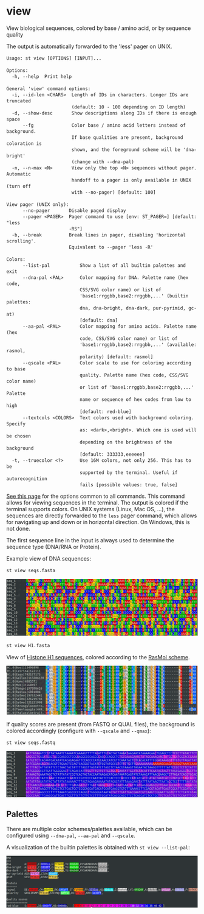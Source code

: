 # view
View biological sequences, colored by base / amino acid, or by sequence quality

The output is automatically forwarded to the 'less' pager on UNIX.


```
Usage: st view [OPTIONS] [INPUT]...

Options:
  -h, --help  Print help

General 'view' command options:
  -i, --id-len <CHARS>  Length of IDs in characters. Longer IDs are truncated
                        (default: 10 - 100 depending on ID length)
  -d, --show-desc       Show descriptions along IDs if there is enough space
      --fg              Color base / amino acid letters instead of background.
                        If base qualities are present, background coloration is
                        shown, and the foreground scheme will be 'dna-bright'
                        (change with --dna-pal)
  -n, --n-max <N>       View only the top <N> sequences without pager. Automatic
                        handoff to a pager is only available in UNIX (turn off
                        with --no-pager) [default: 100]

View pager (UNIX only):
      --no-pager       Disable paged display
      --pager <PAGER>  Pager command to use [env: ST_PAGER=] [default: "less
                       -RS"]
  -b, --break          Break lines in pager, disabling 'horizontal scrolling'.
                       Equivalent to --pager 'less -R'

Colors:
      --list-pal           Show a list of all builtin palettes and exit
      --dna-pal <PAL>      Color mapping for DNA. Palette name (hex code,
                           CSS/SVG color name) or list of
                           'base1:rrggbb,base2:rrggbb,...' (builtin palettes:
                           dna, dna-bright, dna-dark, pur-pyrimid, gc-at)
                           [default: dna]
      --aa-pal <PAL>       Color mapping for amino acids. Palette name (hex
                           code, CSS/SVG color name) or list of
                           'base1:rrggbb,base2:rrggbb,...' (available: rasmol,
                           polarity) [default: rasmol]
      --qscale <PAL>       Color scale to use for coloring according to base
                           quality. Palette name (hex code, CSS/SVG color name)
                           or list of 'base1:rrggbb,base2:rrggbb,...' Palette
                           name or sequence of hex codes from low to high
                           [default: red-blue]
      --textcols <COLORS>  Text colors used with background coloring. Specify
                           as: <dark>,<bright>. Which one is used will be chosen
                           depending on the brightness of the background
                           [default: 333333,eeeeee]
  -t, --truecolor <?>      Use 16M colors, not only 256. This has to be
                           supported by the terminal. Useful if autorecognition
                           fails [possible values: true, false]
```
[See this page](opts.md) for the options common to all commands.
This command allows for viewing sequences in the terminal. The output
is colored if the terminal supports colors. On UNIX systems (Linux, Mac OS, ...),
the sequences are directly forwarded to the `less` pager command, which allows for
navigating up and down or in horizontal direction. On Windows, this is not done.

The first sequence line in the input is always used to determine the
sequence type (DNA/RNA or Protein).


Example view of DNA sequences:

```bash
st view seqs.fasta
```

![DNA sequence](img/base_view.png)


```bash
st view H1.fasta
```

View of [Histone H1 sequences](https://www.ncbi.nlm.nih.gov/research/HistoneDB2.0/index.fcgi/type/H1/#msa_div_browse),
colored according to the [RasMol scheme](http://www.openrasmol.org/doc/#aminocolours).

![Histone H1](img/h1.png)

If quality scores are present (from FASTQ or QUAL files), the background is colored
accordingly (configure with `--qscale` and `--qmax`):

```bash
st view seqs.fastq
```

![Sequence quality](img/qual_view.png)


## Palettes

There are multiple color schemes/palettes available, which can be configured
using `--dna-pal`, `--aa-pal` and `--qscale`.

A visualization of the builtin palettes is obtained with `st view --list-pal`:

![Palettes](img/palettes.png)
